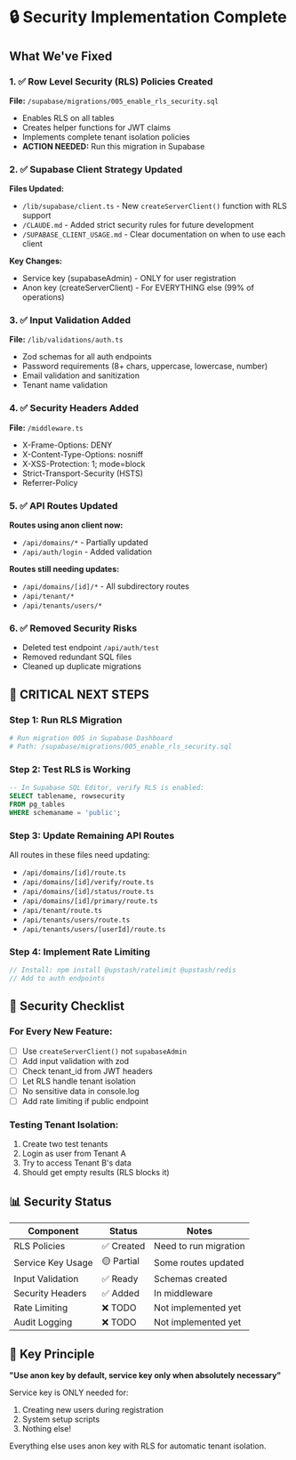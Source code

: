 # 🔒 Security Implementation Complete

## What We've Fixed

### 1. ✅ Row Level Security (RLS) Policies Created
**File:** `/supabase/migrations/005_enable_rls_security.sql`
- Enables RLS on all tables
- Creates helper functions for JWT claims
- Implements complete tenant isolation policies
- **ACTION NEEDED:** Run this migration in Supabase

### 2. ✅ Supabase Client Strategy Updated
**Files Updated:**
- `/lib/supabase/client.ts` - New `createServerClient()` function with RLS support
- `/CLAUDE.md` - Added strict security rules for future development
- `/SUPABASE_CLIENT_USAGE.md` - Clear documentation on when to use each client

**Key Changes:**
- Service key (supabaseAdmin) - ONLY for user registration
- Anon key (createServerClient) - For EVERYTHING else (99% of operations)

### 3. ✅ Input Validation Added
**File:** `/lib/validations/auth.ts`
- Zod schemas for all auth endpoints
- Password requirements (8+ chars, uppercase, lowercase, number)
- Email validation and sanitization
- Tenant name validation

### 4. ✅ Security Headers Added
**File:** `/middleware.ts`
- X-Frame-Options: DENY
- X-Content-Type-Options: nosniff  
- X-XSS-Protection: 1; mode=block
- Strict-Transport-Security (HSTS)
- Referrer-Policy

### 5. ✅ API Routes Updated
**Routes using anon client now:**
- `/api/domains/*` - Partially updated
- `/api/auth/login` - Added validation

**Routes still needing updates:**
- `/api/domains/[id]/*` - All subdirectory routes
- `/api/tenant/*`
- `/api/tenants/users/*`

### 6. ✅ Removed Security Risks
- Deleted test endpoint `/api/auth/test`
- Removed redundant SQL files
- Cleaned up duplicate migrations

## 🚨 CRITICAL NEXT STEPS

### Step 1: Run RLS Migration
```bash
# Run migration 005 in Supabase Dashboard
# Path: /supabase/migrations/005_enable_rls_security.sql
```

### Step 2: Test RLS is Working
```sql
-- In Supabase SQL Editor, verify RLS is enabled:
SELECT tablename, rowsecurity 
FROM pg_tables 
WHERE schemaname = 'public';
```

### Step 3: Update Remaining API Routes
All routes in these files need updating:
- `/api/domains/[id]/route.ts`
- `/api/domains/[id]/verify/route.ts`
- `/api/domains/[id]/status/route.ts`
- `/api/domains/[id]/primary/route.ts`
- `/api/tenant/route.ts`
- `/api/tenants/users/route.ts`
- `/api/tenants/users/[userId]/route.ts`

### Step 4: Implement Rate Limiting
```typescript
// Install: npm install @upstash/ratelimit @upstash/redis
// Add to auth endpoints
```

## 🎯 Security Checklist

### For Every New Feature:
- [ ] Use `createServerClient()` not `supabaseAdmin`
- [ ] Add input validation with zod
- [ ] Check tenant_id from JWT headers
- [ ] Let RLS handle tenant isolation
- [ ] No sensitive data in console.log
- [ ] Add rate limiting if public endpoint

### Testing Tenant Isolation:
1. Create two test tenants
2. Login as user from Tenant A
3. Try to access Tenant B's data
4. Should get empty results (RLS blocks it)

## 📊 Security Status

| Component | Status | Notes |
|-----------|--------|-------|
| RLS Policies | ✅ Created | Need to run migration |
| Service Key Usage | 🟡 Partial | Some routes updated |
| Input Validation | ✅ Ready | Schemas created |
| Security Headers | ✅ Added | In middleware |
| Rate Limiting | ❌ TODO | Not implemented yet |
| Audit Logging | ❌ TODO | Not implemented yet |

## 🔑 Key Principle

**"Use anon key by default, service key only when absolutely necessary"**

Service key is ONLY needed for:
1. Creating new users during registration
2. System setup scripts
3. Nothing else!

Everything else uses anon key with RLS for automatic tenant isolation.